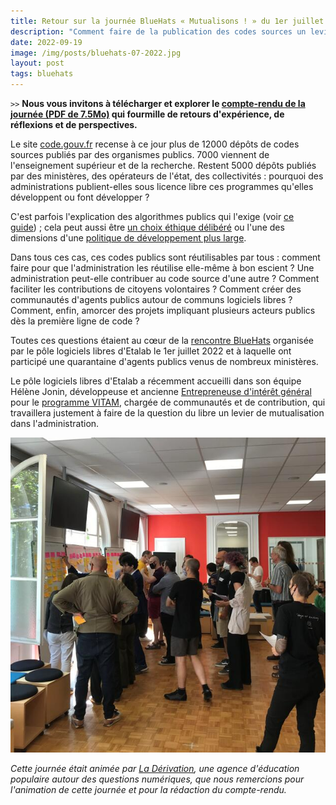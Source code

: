 ```yaml
---
title: Retour sur la journée BlueHats « Mutualisons ! » du 1er juillet 2022
description: "Comment faire de la publication des codes sources un levier de mutualisation entre administrations ?"
date: 2022-09-19
image: /img/posts/bluehats-07-2022.jpg
layout: post
tags: bluehats
---
```


`>>` **Nous vous invitons à télécharger et explorer le [compte-rendu de la journée (PDF de 7.5Mo)](/img/compte-rendu-journee-bluehats-mutualisons-1er-juillet-2022-version-1.0.pdf) qui fourmille de retours d'expérience, de réflexions et de perspectives.**

Le site [code.gouv.fr](https://code.gouv.fr/public/) recense à ce jour plus de 12000 dépôts de codes sources publiés par des organismes publics.  7000 viennent de l'enseignement supérieur et de la recherche.  Restent 5000 dépôts publiés par des ministères, des opérateurs de l'état, des collectivités : pourquoi des administrations publient-elles sous licence libre ces programmes qu'elles développent ou font développer ?

C'est parfois l'explication des algorithmes publics qui l'exige (voir [ce guide](https://guides.etalab.gouv.fr/algorithmes/)) ; cela peut aussi être [un choix éthique délibéré](https://medialab.sciencespo.fr/a-propos/#deontology) ou l'une des dimensions d'une [politique de développement plus large](https://github.com/abes-esr/abes-politique-developpement#les-objectifs-vis%C3%A9s).

Dans tous ces cas, ces codes publics sont réutilisables par tous : comment faire pour que l'administration les réutilise elle-même à bon escient ? Une administration peut-elle contribuer au code source d'une autre ? Comment faciliter les contributions de citoyens volontaires ? Comment créer des communautés d'agents publics autour de communs logiciels libres ? Comment, enfin, amorcer des projets impliquant plusieurs acteurs publics dès la première ligne de code ?

Toutes ces questions étaient au cœur de la [rencontre BlueHats](/posts/journee-bluehats-mutualisons-juillet-2022) organisée par le pôle logiciels libres d'Etalab le 1er juillet 2022 et à laquelle ont participé une quarantaine d'agents publics venus de nombreux ministères.

Le pôle logiciels libres d'Etalab a récemment accueilli dans son équipe Hélène Jonin, développeuse et ancienne [Entrepreneuse d'intérêt général](https://eig.etalab.gouv.fr/personnes/helene-jonin/) pour le [programme VITAM](https://www.programmevitam.fr/), chargée de communautés et de contribution, qui travaillera justement à faire de la question du libre un levier de mutualisation dans l'administration.

<img src="/img/posts/photo-tri.jpg" alt="Les participants trient leurs idées" />
<br/>

*Cette journée était animée par [La Dérivation](https://dérivation.fr/), une agence d'éducation populaire autour des questions numériques, que nous remercions pour l'animation de cette journée et pour la rédaction du compte-rendu.*
